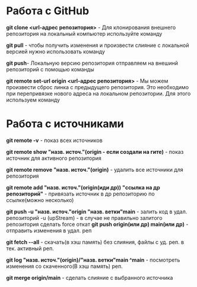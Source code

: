 # Работа с GitHub

**git clone <url-адрес репозитория>** - Для клонирования внешнего репозитория на локальный компьютер используйте команду 

**git pull**  - чтобы получить изменения и произвести слияние с локальной версией нужно использовать команду 

**git push**- Локальную версию репозитория отправляем на внешинй репозиторий с помощью команды 

**git remote set-url origin <url-адрес репозитория>** - Мы можем произвести сброс линка с предыдущего репозитория. Это необходимо при перепривязке нового адреса на локальном репозитории. Для этого используем команду


# Работа с источниками

**git remote -v** - показ всех источников

**git remote show "назв. источ."(origin - если создали на гите)** - показ источник для активного репозитория

**git remote remove "назв. источ."(origin)** - удалить все источники для репозитория

**git remote add "назв. источ."(origin(иди др)) "ссылка на др репозиторий"** - привязать источник в др репозиторию по ссылке(можно несколько)

**git push -u "назв. источ."origin "назв. ветки"main** - залить код в удал. репозиторий
-u (upStream) - в случае не правильно залитого репозитория сделать force откат
**git push origin(или др) main(или др)** - отправить изменения в удал. реп 

**git fetch --all**  - скачать(в хэш память) без слияния, файлы с уд. реп. в тек. активный реп. 

**git log "назв. источ."(origin)/"назв. ветки"main ^main** - посмотреть изменения со скаченного(В хэш память) реп.

**git merge origin/main** - сделать слияние с выбранного источника
